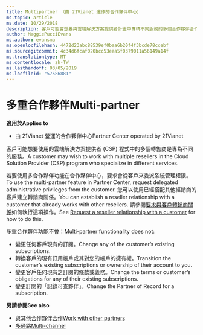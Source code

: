 ```yaml
---
title: Multipartner （由 21Vianet 運作的合作夥伴中心）
ms.topic: article
ms.date: 10/29/2018
description: 客戶可能會想要與雲端解決方案提供者計畫中專精不同服務的多個合作夥伴合作。
author: MaggiePucciEvans
ms.author: evansma
ms.openlocfilehash: 4472d23abc88539ef0baa6b20f4f3bcde78ccebf
ms.sourcegitcommit: 4c34d6fcaf020bcc53eaa5f0379011a56149a14f
ms.translationtype: MT
ms.contentlocale: zh-TW
ms.lasthandoff: 03/05/2019
ms.locfileid: "57586881"
---
```

# <a name="multi-partner"></a><span data-ttu-id="54c1f-103">多重合作夥伴</span><span class="sxs-lookup"><span data-stu-id="54c1f-103">Multi-partner</span></span>

<span data-ttu-id="54c1f-104">**適用於**</span><span class="sxs-lookup"><span data-stu-id="54c1f-104">**Applies to**</span></span>

-   <span data-ttu-id="54c1f-105">由 21Vianet 營運的合作夥伴中心</span><span class="sxs-lookup"><span data-stu-id="54c1f-105">Partner Center operated by 21Vianet</span></span>


<span data-ttu-id="54c1f-106">客戶可能想要使用的雲端解決方案提供者 (CSP) 程式中的多個轉售商是專為不同的服務。</span><span class="sxs-lookup"><span data-stu-id="54c1f-106">A customer may wish to work with multiple resellers in the Cloud Solution Provider (CSP) program who specialize in different services.</span></span>

<span data-ttu-id="54c1f-107">若要使用多合作夥伴功能在合作夥伴中心，要求會從客戶來委派系統管理權限。</span><span class="sxs-lookup"><span data-stu-id="54c1f-107">To use the multi-partner feature in Partner Center, request delegated administrative privileges from the customer.</span></span> <span data-ttu-id="54c1f-108">您可以使用已經搭配其他經銷商的客戶建立轉銷商關係。</span><span class="sxs-lookup"><span data-stu-id="54c1f-108">You can establish a reseller relationship with a customer that already works with other resellers.</span></span> <span data-ttu-id="54c1f-109">請參閱[要求與客戶轉銷商關係](request-a-relationship-with-a-customer.md)如何執行這項操作。</span><span class="sxs-lookup"><span data-stu-id="54c1f-109">See [Request a reseller relationship with a customer](request-a-relationship-with-a-customer.md) for how to do this.</span></span>

<span data-ttu-id="54c1f-110">多重合作夥伴功能不會：</span><span class="sxs-lookup"><span data-stu-id="54c1f-110">Multi-partner functionality does not:</span></span>

-   <span data-ttu-id="54c1f-111">變更任何客戶現有的訂閱。</span><span class="sxs-lookup"><span data-stu-id="54c1f-111">Change any of the customer’s existing subscriptions.</span></span>
-   <span data-ttu-id="54c1f-112">轉換客戶的現有訂用帳戶或其對您的帳戶的擁有權。</span><span class="sxs-lookup"><span data-stu-id="54c1f-112">Transition the customer’s existing subscriptions or ownership of their account to you.</span></span>
-   <span data-ttu-id="54c1f-113">變更客戶任何現有之訂閱的條款或義務。</span><span class="sxs-lookup"><span data-stu-id="54c1f-113">Change the terms or customer’s obligations for any of their existing subscriptions.</span></span>
-   <span data-ttu-id="54c1f-114">變更訂閱的「記錄可查夥伴」。</span><span class="sxs-lookup"><span data-stu-id="54c1f-114">Change the Partner of Record for a subscription.</span></span>

<span data-ttu-id="54c1f-115">**另請參閱**</span><span class="sxs-lookup"><span data-stu-id="54c1f-115">**See also**</span></span>

-   [<span data-ttu-id="54c1f-116">與其他合作夥伴合作</span><span class="sxs-lookup"><span data-stu-id="54c1f-116">Work with other partners</span></span>](work-with-other-partners.md)
-   [<span data-ttu-id="54c1f-117">多通路</span><span class="sxs-lookup"><span data-stu-id="54c1f-117">Multi-channel</span></span>](multichannel.md)

 




